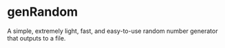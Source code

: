 genRandom
=========

A simple, extremely light, fast, and easy-to-use  random number generator that outputs to a file.
